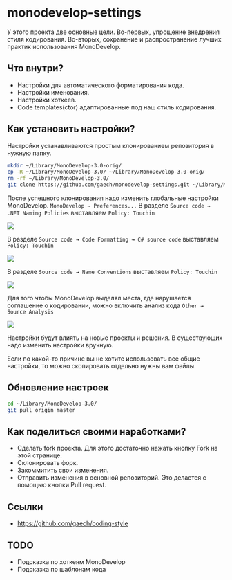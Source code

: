 # monodevelop-settings
У этого проекта две основные цели. Во-первых, упрощение внедрения стиля кодирования. Во-вторых, сохранение и распространение лучших практик использования MonoDevelop.
## Что внутри?
 * Настройки для автоматического форматирования кода. 
 * Настройки именования.
 * Настройки хоткеев. 
 * Code templates(ctor) адаптированные под наш стиль кодирования.

## Как установить настройки?
Настройки устанавливаются простым клонированием репозитория в нужную папку.
```bash
mkdir ~/Library/MonoDevelop-3.0-orig/
cp -R ~/Library/MonoDevelop-3.0/ ~/Library/MonoDevelop-3.0-orig/
rm -rf ~/Library/MonoDevelop-3.0/
git clone https://github.com/gaech/monodevelop-settings.git ~/Library/MonoDevelop-3.0/
```
После успешного клонирования надо изменить глобальные настройки MonoDevelop. `MonoDevelop → Preferences...`
В разделе `Source code → .NET Naming Policies` выставляем `Policy: Touchin`

![](https://github.com/gaech/monodevelop-settings/raw/014f6c45b1b40f69aeba8641a3cca22af635abd9/Screenshots/global-naming-policies.jpg) 

В разделе `Source code → Code Formatting → C# source code` выставляем `Policy: Touchin`

![](https://github.com/gaech/monodevelop-settings/raw/2622dd2c61fe2cb0cbf9cd8220285ac95ab7c199/Screenshots/global-code-formating.jpg)

В разделе `Source code → Name Conventions` выставляем `Policy: Touchin`

![](https://github.com/gaech/monodevelop-settings/raw/014f6c45b1b40f69aeba8641a3cca22af635abd9/Screenshots/global-name-convention.jpg)

Для того чтобы MonoDevelop выделял места, где нарушается соглашение о кодировании, можно включить анализ кода `Other → Source Analysis`

![](https://github.com/gaech/monodevelop-settings/raw/b2c2185b757fb934668d73ae1a79c9ad76448059/Screenshots/source-analysis.jpg) 

Настройки будут влиять на новые проекты и решения. В существующих надо изменить настройки вручную. 

Если по какой-то причине вы не хотите использовать все общие настройки, то можно скопировать отдельно нужны вам файлы. 

## Обновление настроек
```bash
cd ~/Library/MonoDevelop-3.0/
git pull origin master
```

## Как поделиться своими наработками?
 * Сделать fork проекта. Для этого достаточно нажать кнопку Fork на этой странице.
 * Склонировать форк.
 * Закоммитить свои изменения.
 * Отправить изменения в основной репозиторий. Это делается с помощью кнопки Pull request.

## Ссылки 
 * https://github.com/gaech/coding-style

## TODO
 * Подсказка по хоткеям MonoDevelop
 * Подсказка по шаблонам кода